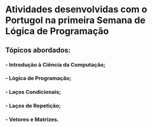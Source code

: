 # Atividades desenvolvidas com o Portugol na primeira Semana de Lógica de Programação

## Tópicos abordados:

### - Introdução à Ciência da Computação;
### - Lógica de Programação;
### - Laços Condicionais;
### - Laços de Repetição;
### - Vetores e Matrizes.
